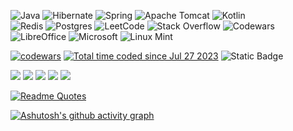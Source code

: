 
  ![Java](https://img.shields.io/badge/java-%23ED8B00.svg?style=for-the-badge&logo=openjdk&logoColor=white)
  ![Hibernate](https://img.shields.io/badge/Hibernate-59666C?style=for-the-badge&logo=Hibernate&logoColor=white)
  ![Spring](https://img.shields.io/badge/spring-%236DB33F.svg?style=for-the-badge&logo=spring&logoColor=white)
  ![Apache Tomcat](https://img.shields.io/badge/apache%20tomcat-%23F8DC75.svg?style=for-the-badge&logo=apache-tomcat&logoColor=black)
  ![Kotlin](https://img.shields.io/badge/kotlin-%237F52FF.svg?style=for-the-badge&logo=kotlin&logoColor=white) </br>
  ![Redis](https://img.shields.io/badge/redis-%23DD0031.svg?style=for-the-badge&logo=redis&logoColor=white)
  ![Postgres](https://img.shields.io/badge/postgres-%23316192.svg?style=for-the-badge&logo=postgresql&logoColor=white)
  ![LeetCode](https://img.shields.io/badge/LeetCode-000000?style=for-the-badge&logo=LeetCode&logoColor=#d16c06)
  ![Stack Overflow](https://img.shields.io/badge/-Stackoverflow-FE7A16?style=for-the-badge&logo=stack-overflow&logoColor=white)
  ![Codewars](https://img.shields.io/badge/Codewars-B1361E?style=for-the-badge&logo=codewars&logoColor=grey) <br>
  ![LibreOffice](https://img.shields.io/badge/LibreOffice-%2318A303?style=for-the-badge&logo=LibreOffice&logoColor=white)
  ![Microsoft](https://img.shields.io/badge/Microsoft-0078D4?style=for-the-badge&logo=microsoft&logoColor=white)
  ![Linux Mint](https://img.shields.io/badge/Linux%20Mint-87CF3E?style=for-the-badge&logo=Linux%20Mint&logoColor=white)

  [![codewars](https://www.codewars.com/users/nic_kos/badges/small)](https://www.codewars.com/users/nic_kos) 
  <a href="https://wakatime.com/@567433f5-e2b1-444a-b9ed-57e3f66f0f93" ><img src="https://wakatime.com/badge/user/567433f5-e2b1-444a-b9ed-57e3f66f0f93.svg" alt="Total time coded since Jul 27 2023" /></a>
  ![Static Badge](https://img.shields.io/badge/spring)


  

 

 

![](http://github-profile-summary-cards.vercel.app/api/cards/profile-details?username=Nicki-afk&theme=github_dark)
![](http://github-profile-summary-cards.vercel.app/api/cards/repos-per-language?username=Nicki-afk&theme=github_dark)
![](http://github-profile-summary-cards.vercel.app/api/cards/most-commit-language?username=Nicki-afk&theme=github_dark)
![](http://github-profile-summary-cards.vercel.app/api/cards/stats?username=Nicki-afk&theme=github_dark)
![](http://github-profile-summary-cards.vercel.app/api/cards/productive-time?username=Nicki-afk&theme=github_dark&utcOffset=8)

[![Readme Quotes](https://quotes-github-readme.vercel.app/api?type=horizontal&theme=dracula&quote=nothing+is+impossible+for+those+who+try&author=Alexander+the+Great)](https://github.com/piyushsuthar/github-readme-quotes)



[![Ashutosh's github activity graph](https://github-readme-activity-graph.vercel.app/graph?username=Nicki-afk&theme=react-dark)](https://github.com/Nicki-afk/github-readme-activity-graph)

